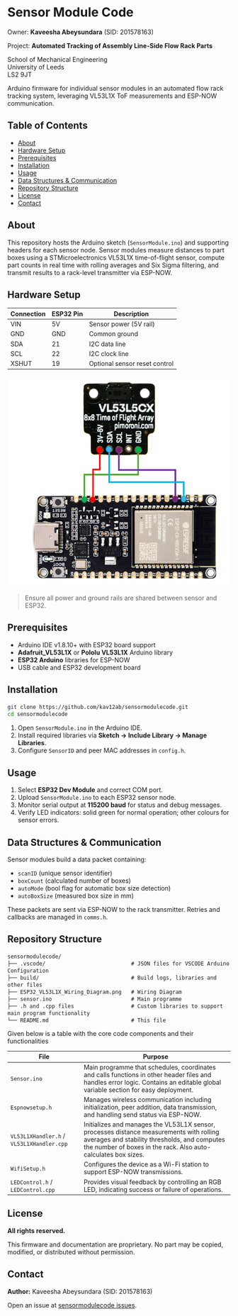# Sensor Module Code
Owner: **Kaveesha Abeysundara** (SID: 201578163)    

Project: **Automated Tracking of Assembly Line-Side Flow Rack Parts**   

School of Mechanical Engineering   
University of Leeds  
LS2 9JT

Arduino firmware for individual sensor modules in an automated flow rack tracking system, leveraging VL53L1X ToF measurements and ESP-NOW communication.

## Table of Contents

- [About](#about)
- [Hardware Setup](#hardware-setup)
- [Prerequisites](#prerequisites)
- [Installation](#installation)
- [Usage](#usage)
- [Data Structures & Communication](#data-structures--communication)
- [Repository Structure](#repository-structure)
- [License](#license)
- [Contact](#contact)

## About

This repository hosts the Arduino sketch (`SensorModule.ino`) and supporting headers for each sensor node. Sensor modules measure distances to part boxes using a STMicroelectronics VL53L1X time-of-flight sensor, compute part counts in real time with rolling averages and Six Sigma filtering, and transmit results to a rack-level transmitter via ESP-NOW.

## Hardware Setup

| Connection | ESP32 Pin | Description                    |
|------------|-----------|--------------------------------|
| VIN        | 5V        | Sensor power (5V rail)         |
| GND        | GND       | Common ground                  |
| SDA        | 21        | I2C data line                  |
| SCL        | 22        | I2C clock line                 |
| XSHUT      | 19        | Optional sensor reset control  |

![ESP32-C6 and VL53L1X Wiring Diagram](ESP32_VL53L1X_Wiring_Diagram.png)  

> Ensure all power and ground rails are shared between sensor and ESP32.

## Prerequisites

- Arduino IDE v1.8.10+ with ESP32 board support
- **Adafruit_VL53L1X** or **Pololu VL53L1X** Arduino library
- **ESP32 Arduino** libraries for ESP-NOW
- USB cable and ESP32 development board

## Installation

```bash
git clone https://github.com/kav12ab/sensormodulecode.git
cd sensormodulecode
```

1. Open `SensorModule.ino` in the Arduino IDE.
2. Install required libraries via **Sketch → Include Library → Manage Libraries**.
3. Configure `SensorID` and peer MAC addresses in `config.h`.

## Usage

1. Select **ESP32 Dev Module** and correct COM port.
2. Upload `SensorModule.ino` to each ESP32 sensor node.
3. Monitor serial output at **115200 baud** for status and debug messages.
4. Verify LED indicators: solid green for normal operation; other colours for sensor errors.

## Data Structures & Communication

Sensor modules build a data packet containing:

- `scanID` (unique sensor identifier)
- `boxCount` (calculated number of boxes)
- `autoMode` (bool flag for automatic box size detection)
- `autoBoxSize` (measured box size in mm)

These packets are sent via ESP-NOW to the rack transmitter. Retries and callbacks are managed in `comms.h`.

## Repository Structure

```plaintext
sensormodulecode/
├── .vscode/                           # JSON files for VSCODE Arduino Configuration
├── build/                             # Build logs, libraries and other files
├── ESP32_VL53L1X_Wiring_Diagram.png   # Wiring Diagram
├── sensor.ino                         # Main programme
├── .h and .cpp files                  # Custom libraries to support main program functionality
└── README.md                          # This file
```
Given below is a table with the core code components and their functionalities

| File                                     | Purpose                                                                                                                                                                                          |
|------------------------------------------|--------------------------------------------------------------------------------------------------------------------------------------------------------------------------------------------------|
| `Sensor.ino`                             | Main programme that schedules, coordinates and calls functions in other header files and handles error logic. Contains an editable global variable section for easy deployment.                |
| `Espnowsetup.h`                          | Manages wireless communication including initialization, peer addition, data transmission, and handling send status via ESP-NOW.                                                               |
| `VL53L1XHandler.h` / `VL53L1XHandler.cpp`| Initializes and manages the VL53L1X sensor, processes distance measurements with rolling averages and stability thresholds, and computes the number of boxes in the rack. Also auto-calculates box sizes. |
| `WifiSetup.h`                            | Configures the device as a Wi-Fi station to support ESP-NOW transmissions.                                                                                                                       |
| `LEDControl.h` / `LEDControl.cpp`        | Provides visual feedback by controlling an RGB LED, indicating success or failure of operations.                                                                                                  |



## License

**All rights reserved.**

This firmware and documentation are proprietary. No part may be copied, modified, or distributed without permission.

## Contact

**Author:** Kaveesha Abeysundara (SID: 201578163)  


Open an issue at [sensormodulecode issues](https://github.com/kav12ab/sensormodulecode/issues).

